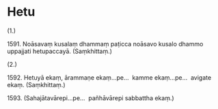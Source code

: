 

# Hetu






(1.)

1591\. Noāsavaṃ kusalaṃ dhammaṃ paṭicca noāsavo kusalo dhammo uppajjati hetupaccayā. (Saṃkhittaṃ.)

(2.)

1592\. Hetuyā ekaṃ, ārammaṇe ekaṃ…pe…  kamme ekaṃ…pe…  avigate ekaṃ. (Saṃkhittaṃ.)

1593\. (Sahajātavārepi…pe…  pañhāvārepi sabbattha ekaṃ.)



